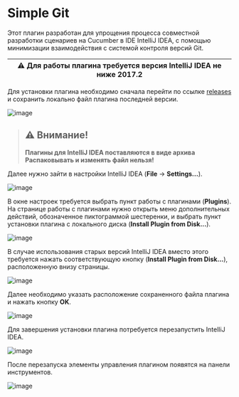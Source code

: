 # Simple Git
Этот плагин разработан для упрощения процесса совместной разработки сценариев на Cucumber в IDE IntelliJ IDEA, с помощью минимизации взаимодействия с системой контроля версий Git.

| :warning: Для работы плагина требуется версия IntelliJ IDEA не ниже 2017.2 |
| --- |

Для установки плагина необходимо сначала перейти по ссылке [releases](https://github.com/lanit-izh/automation-plugin-idea/releases) и сохранить локально файл плагина последней версии.

![image](https://user-images.githubusercontent.com/33015447/70160534-1a662100-16d4-11ea-9bcb-f05a07f564cd.png)

> ## :warning: Внимание! ##
> **Плагины для IntelliJ IDEA поставляются в виде архива**  
> **Распаковывать и изменять файл нельзя!**

Далее нужно зайти в настройки IntelliJ IDEA (**File** -> **Settings...**).

![image](https://user-images.githubusercontent.com/33015447/70161305-4cc44e00-16d5-11ea-8047-9d9b57c2d79a.png)

В окне настроек требуется выбрать пункт работы с плагинами (**Plugins**).  
На странице работы с плагинами нужно открыть меню дополнительных действий, обозначенное пиктограммой шестеренки, и выбрать пункт установки плагина с локального диска (**Install Plugin from Disk...**).

![image](https://user-images.githubusercontent.com/33015447/70167259-c2cdb280-16df-11ea-948e-1f2f3a1b5a2e.png)

В случае использования старых версий IntelliJ IDEA вместо этого требуется нажать соответствующую кнопку (**Install Plugin from Disk...**), расположенную внизу страницы.

![image](https://user-images.githubusercontent.com/33015447/70166890-0ffd5480-16df-11ea-8d54-a41003aaebbe.png)

Далее необходимо указать расположение сохраненного файла плагина и нажать кнопку **OK**.

![image](https://user-images.githubusercontent.com/33015447/70167560-6dde6c00-16e0-11ea-859b-0fe05b9ead4f.png)

Для завершения установки плагина потребуется перезапустить IntelliJ IDEA.

![image](https://user-images.githubusercontent.com/33015447/70167859-0c6acd00-16e1-11ea-9067-6f1962235114.png)

После перезапуска элементы управления плагином появятся на панели инструментов.

![image](https://user-images.githubusercontent.com/33015447/70167908-286e6e80-16e1-11ea-8e03-ab028e73ff7e.png)
